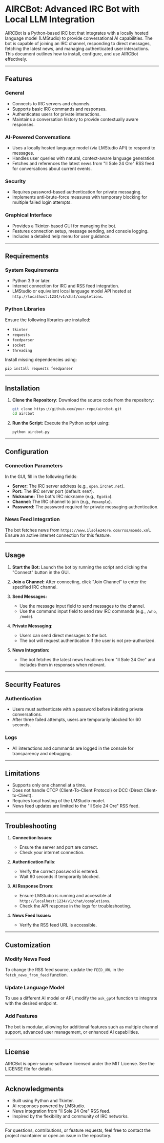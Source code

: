 # AIRCBot: Advanced IRC Bot with Local LLM Integration

AIRCBot is a Python-based IRC bot that integrates with a locally hosted language model (LMStudio) to provide conversational AI capabilities. The bot is capable of joining an IRC channel, responding to direct messages, fetching the latest news, and managing authenticated user interactions. This document outlines how to install, configure, and use AIRCBot effectively.

---

## Features

### General
- Connects to IRC servers and channels.
- Supports basic IRC commands and responses.
- Authenticates users for private interactions.
- Maintains a conversation history to provide contextually aware responses.

### AI-Powered Conversations
- Uses a locally hosted language model (via LMStudio API) to respond to messages.
- Handles user queries with natural, context-aware language generation.
- Fetches and references the latest news from "Il Sole 24 Ore" RSS feed for conversations about current events.

### Security
- Requires password-based authentication for private messaging.
- Implements anti-brute-force measures with temporary blocking for multiple failed login attempts.

### Graphical Interface
- Provides a Tkinter-based GUI for managing the bot.
- Features connection setup, message sending, and console logging.
- Includes a detailed help menu for user guidance.

---

## Requirements

### System Requirements
- Python 3.9 or later.
- Internet connection for IRC and RSS feed integration.
- LMStudio or equivalent local language model API hosted at `http://localhost:1234/v1/chat/completions`.

### Python Libraries
Ensure the following libraries are installed:
- `tkinter`
- `requests`
- `feedparser`
- `socket`
- `threading`

Install missing dependencies using:
```bash
pip install requests feedparser
```

---

## Installation

1. **Clone the Repository:**
   Download the source code from the repository:
   ```bash
   git clone https://github.com/your-repo/aircbot.git
   cd aircbot
   ```

2. **Run the Script:**
   Execute the Python script using:
   ```bash
   python aircbot.py
   ```

---

## Configuration

### Connection Parameters
In the GUI, fill in the following fields:
- **Server:** The IRC server address (e.g., `open.ircnet.net`).
- **Port:** The IRC server port (default: `6667`).
- **Nickname:** The bot's IRC nickname (e.g., `Egidio`).
- **Channel:** The IRC channel to join (e.g., `#example`).
- **Password:** The password required for private messaging authentication.

### News Feed Integration
The bot fetches news from `https://www.ilsole24ore.com/rss/mondo.xml`. Ensure an active internet connection for this feature.

---

## Usage

1. **Start the Bot:**
   Launch the bot by running the script and clicking the "Connect" button in the GUI.

2. **Join a Channel:**
   After connecting, click "Join Channel" to enter the specified IRC channel.

3. **Send Messages:**
   - Use the message input field to send messages to the channel.
   - Use the command input field to send raw IRC commands (e.g., `/who`, `/mode`).

4. **Private Messaging:**
   - Users can send direct messages to the bot.
   - The bot will request authentication if the user is not pre-authorized.

5. **News Integration:**
   - The bot fetches the latest news headlines from "Il Sole 24 Ore" and includes them in responses when relevant.

---

## Security Features

### Authentication
- Users must authenticate with a password before initiating private conversations.
- After three failed attempts, users are temporarily blocked for 60 seconds.

### Logs
- All interactions and commands are logged in the console for transparency and debugging.

---

## Limitations

- Supports only one channel at a time.
- Does not handle CTCP (Client-To-Client Protocol) or DCC (Direct Client-to-Client).
- Requires local hosting of the LMStudio model.
- News feed updates are limited to the "Il Sole 24 Ore" RSS feed.

---

## Troubleshooting

1. **Connection Issues:**
   - Ensure the server and port are correct.
   - Check your internet connection.

2. **Authentication Fails:**
   - Verify the correct password is entered.
   - Wait 60 seconds if temporarily blocked.

3. **AI Response Errors:**
   - Ensure LMStudio is running and accessible at `http://localhost:1234/v1/chat/completions`.
   - Check the API response in the logs for troubleshooting.

4. **News Feed Issues:**
   - Verify the RSS feed URL is accessible.

---

## Customization

### Modify News Feed
To change the RSS feed source, update the `FEED_URL` in the `fetch_news_from_feed` function.

### Update Language Model
To use a different AI model or API, modify the `ask_gpt4` function to integrate with the desired endpoint.

### Add Features
The bot is modular, allowing for additional features such as multiple channel support, advanced user management, or enhanced AI capabilities.

---

## License

AIRCBot is open-source software licensed under the MIT License. See the LICENSE file for details.

---

## Acknowledgments

- Built using Python and Tkinter.
- AI responses powered by LMStudio.
- News integration from "Il Sole 24 Ore" RSS feed.
- Inspired by the flexibility and community of IRC networks.

---

For questions, contributions, or feature requests, feel free to contact the project maintainer or open an issue in the repository.

